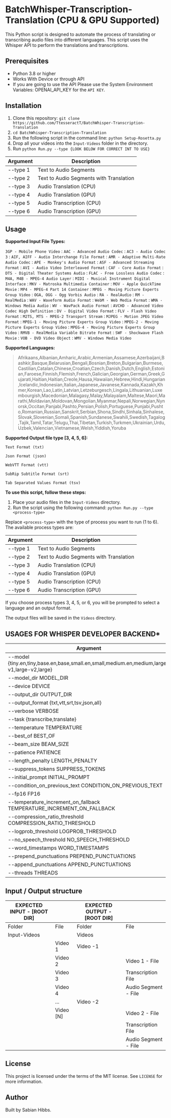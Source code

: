 # BatchWhisper-Transcription-Translation (CPU & GPU Supported)

This Python script is designed to automate the process of translating or transcribing audio files into different languages. This script uses the Whisper API to perform the translations and transcriptions.

## Prerequisites

- Python 3.8 or higher
- Works With Device or through API
- If you are going to use the API Please use the System Environment Variables: OPENAI_API_KEY for the `API KEY`.

## Installation

1. Clone this repository: `git clone https://github.com/TtesseractT/BatchWhisper-Transcription-Translation`
2. `cd BatchWhisper-Transcription-Translation`
3. Run the following script in the command line: `python Setup-Rosetta.py`
4. Drop all your videos into the `Input-Videos` folder in the directory.
5. Run `python Run.py --type {LOOK BELOW FOR CORRECT INT TO USE}`

| Argument | Description |
| --- | --- |
| --type 1 | Text to Audio Segments |
| --type 2 | Text to Audio Segments with Translation |
| --type 3 | Audio Translation (CPU) |
| --type 4 | Audio Translation (GPU) |
| --type 5 | Audio Transcription (CPU) |
| --type 6 | Audio Transcription (GPU) |

## Usage

**Supported Input File Types:**

`3GP - Mobile Phone Video` : `AAC - Advanced Audio Codec` : `AC3 - Audio Codec 3` : `AIF, AIFF - Audio Interchange File Format` : `AMR - Adaptive Multi-Rate Audio Codec` : `APE - Monkey's Audio Format` : `ASF - Advanced Streaming Format` : `AVI - Audio Video Interleaved Format` : `CAF - Core Audio Format` : `DTS - Digital Theater Systems Audio` : `FLAC - Free Lossless Audio Codec` : `M4A, M4B - MPEG-4 Audio Layer` : `MIDI - Musical Instrument Digital Interface` : `MKV - Matroska Multimedia Container` : `MOV - Apple QuickTime Movie` : `MP4 - MPEG-4 Part 14 Container` : `MPEG - Moving Picture Experts Group Video` : `OGA, OGG - Ogg Vorbis Audio` : `RA - RealAudio` : `RM - RealMedia` : `WAV - Waveform Audio Format` : `WebM - Web Media Format` : `WMA - Windows Media Audio` : `WV - WavPack Audio Format` : `AVCHD - Advanced Video Codec High Definition` : `DV - Digital Video Format` : `FLV - Flash Video Format` : `M2TS, MTS - MPEG-2 Transport Stream` : `MJPEG - Motion JPEG Video Format` : `MPEG-1 - Moving Picture Experts Group Video` : `MPEG-2 - Moving Picture Experts Group Video` : `MPEG-4 - Moving Picture Experts Group Video` : `RMVB - RealMedia Variable Bitrate Format` : `SWF - Shockwave Flash Movie` : `VOB - DVD Video Object` : `WMV - Windows Media Video`

**Supported Languages:**

>Afrikaans,Albanian,Amharic,Arabic,Armenian,Assamese,Azerbaijani,Bashkir,Basque,Belarusian,Bengali,Bosnian,Breton,Bulgarian,Burmese,Castilian,Catalan,Chinese,Croatian,Czech,Danish,Dutch,English,Estonian,Faroese,Finnish,Flemish,French,Galician,Georgian,German,Greek,Gujarati,Haitian,Haitian,Creole,Hausa,Hawaiian,Hebrew,Hindi,Hungarian,Icelandic,Indonesian,Italian,Japanese,Javanese,Kannada,Kazakh,Khmer,Korean,Lao,Latin,Latvian,Letzeburgesch,Lingala,Lithuanian,Luxembourgish,Macedonian,Malagasy,Malay,Malayalam,Maltese,Maori,Marathi,Moldavian,Moldovan,Mongolian,Myanmar,Nepali,Norwegian,Nynorsk,Occitan,Panjabi,Pashto,Persian,Polish,Portuguese,Punjabi,Pushto,Romanian,Russian,Sanskrit,Serbian,Shona,Sindhi,Sinhala,Sinhalese,Slovak,Slovenian,Somali,Spanish,Sundanese,Swahili,Swedish,Tagalog,Tajik,Tamil,Tatar,Telugu,Thai,Tibetan,Turkish,Turkmen,Ukrainian,Urdu,Uzbek,Valencian,Vietnamese,Welsh,Yiddish,Yoruba

**Supported Output file type [3, 4, 5, 6]:**

`Text Format (txt)`

`Json Format (json)`

`WebVTT Format (vtt)`

`SubRip Subtitle Format (srt)`

`Tab Separated Values Format (tsv)`

**To use this script, follow these steps:**

1. Place your audio files in the `Input-Videos` directory.
2. Run the script using the following command: `python Run.py --type <process-type>`

Replace `<process-type>` with the type of process you want to run (1 to 6). The available process types are:

| Argument | Description |
| --- | --- |
| --type 1 | Text to Audio Segments |
| --type 2 | Text to Audio Segments with Translation |
| --type 3 | Audio Translation (CPU) |
| --type 4 | Audio Translation (GPU) |
| --type 5 | Audio Transcription (CPU) |
| --type 6 | Audio Transcription (GPU) |

If you choose process types 3, 4, 5, or 6, you will be prompted to select a language and an output format.

The output files will be saved in the `Videos` directory.

## USAGES FOR WHISPER DEVELOPER BACKEND*
| Argument |
| --- |
| --model {tiny.en,tiny,base.en,base,small.en,small,medium.en,medium,large-v1,large-v2,large} | 
| --model_dir MODEL_DIR |  
| --device DEVICE | 
| --output_dir OUTPUT_DIR | 
| --output_format {txt,vtt,srt,tsv,json,all} | 
| --verbose VERBOSE  | 
| --task {transcribe,translate} | 
| --temperature TEMPERATURE  | 
| --best_of BEST_OF | 
| --beam_size BEAM_SIZE | 
| --patience PATIENCE | 
| --length_penalty LENGTH_PENALTY | 
| --suppress_tokens SUPPRESS_TOKENS  | 
| --initial_prompt INITIAL_PROMPT | 
| --condition_on_previous_text CONDITION_ON_PREVIOUS_TEXT | 
| --fp16 FP16 | 
| --temperature_increment_on_fallback TEMPERATURE_INCREMENT_ON_FALLBACK | 
| --compression_ratio_threshold COMPRESSION_RATIO_THRESHOLD  | 
| --logprob_threshold LOGPROB_THRESHOLD | 
| --no_speech_threshold NO_SPEECH_THRESHOLD  | 
| --word_timestamps WORD_TIMESTAMPS | 
| --prepend_punctuations PREPEND_PUNCTUATIONS | 
| --append_punctuations APPEND_PUNCTUATIONS | 
| --threads THREADS  | 

## Input / Output structure

| EXPECTED INPUT - [ROOT DIR] |               | EXPECTED OUTPUT - [ROOT DIR] |                  |
|-----------------------------|---------------|------------------------------|------------------|
| Folder                      | File          | Folder                       | File             |
| Input-Videos                |               | Videos                       |                  |
|                             | Video 1       | Video -1                     |                  |
|                             | Video 2       |                              | Video 1 - File   |
|                             | Video 3       |                              | Transcription File|
|                             | Video 4       |                              | Audio Segment - File|
|                             | ...           | Video -2                     |                  |
|                             | Video [N]     |                              | Video 2 - File   |
|                             |               |                              | Transcription File|
|                             |               |                              | Audio Segment - File|


## License

This project is licensed under the terms of the MIT license. See `LICENSE` for more information.

## Author

Built by Sabian Hibbs.
